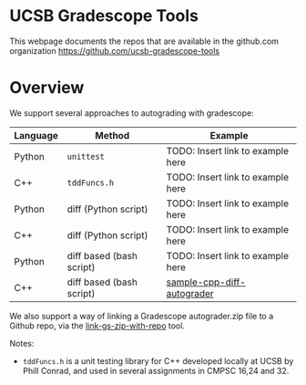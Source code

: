 # UCSB Gradescope Tools

This webpage documents the repos that are available in the github.com organization <https://github.com/ucsb-gradescope-tools>

# Overview

We support several approaches to autograding with gradescope:


| Language | Method | Example |
|----------|--------|---------|
| Python   | `unittest` |  TODO: Insert link to example here | 
| C++      | `tddFuncs.h` |  TODO: Insert link to example here | 
| Python   | diff (Python script)|  TODO: Insert link to example here | 
| C++      | diff (Python script)|  TODO: Insert link to example here | 
| Python   | diff based (bash script)|  TODO: Insert link to example here | 
| C++      | diff based (bash script)|  [sample-cpp-diff-autograder](https://github.com/ucsb-gradescope-tools/sample-cpp-diff-autograder) | 

We also support a way of linking a Gradescope autograder.zip file to a Github repo, via the [link-gs-zip-with-repo](https://github.com/ucsb-gradescope-tools/link-gs-zip-with-repo) tool.

Notes:
* `tddFuncs.h` is a  unit testing library for C++ developed locally at UCSB by Phill Conrad, and used in several assignments in CMPSC 16,24 and 32.
